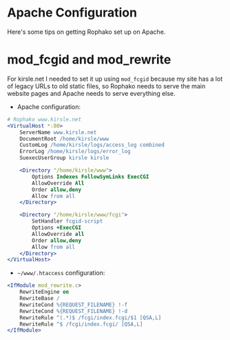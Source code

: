 # Apache Configuration

Here's some tips on getting Rophako set up on Apache.

# mod\_fcgid and mod\_rewrite

For kirsle.net I needed to set it up using `mod_fcgid` because my site has a lot
of legacy URLs to old static files, so Rophako needs to serve the main website
pages and Apache needs to serve everything else.

* Apache configuration:

```apache
# Rophako www.kirsle.net
<VirtualHost *:80>
    ServerName www.kirsle.net
    DocumentRoot /home/kirsle/www
    CustomLog /home/kirsle/logs/access_log combined
    ErrorLog /home/kirsle/logs/error_log
    SuexecUserGroup kirsle kirsle

    <Directory "/home/kirsle/www">
        Options Indexes FollowSymLinks ExecCGI
        AllowOverride All
        Order allow,deny
        Allow from all
    </Directory>

    <Directory "/home/kirsle/www/fcgi">
        SetHandler fcgid-script
        Options +ExecCGI
        AllowOverride all
        Order allow,deny
        Allow from all
    </Directory>
</VirtualHost>
```

* `~/www/.htaccess` configuration:

```apache
<IfModule mod_rewrite.c>
    RewriteEngine on
    RewriteBase /
    RewriteCond %{REQUEST_FILENAME} !-f
    RewriteCond %{REQUEST_FILENAME} !-d
    RewriteRule ^(.*)$ /fcgi/index.fcgi/$1 [QSA,L]
    RewriteRule ^$ /fcgi/index.fcgi/ [QSA,L]
</IfModule>
```
